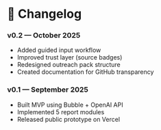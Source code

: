 # 📝 Changelog

### v0.2 — October 2025
- Added guided input workflow
- Improved trust layer (source badges)
- Redesigned outreach pack structure
- Created documentation for GitHub transparency

### v0.1 — September 2025
- Built MVP using Bubble + OpenAI API
- Implemented 5 report modules
- Released public prototype on Vercel
